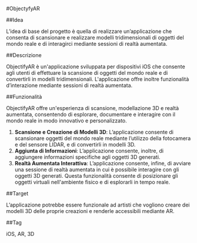 #ObjectyfyAR

##Idea

L’idea di base del progetto è quella di realizzare un’applicazione che consenta di scansionare e realizzare  modelli tridimensionali di oggetti del mondo reale e di interagirci mediante sessioni di realtà aumentata.

##Descrizione

ObjectifyAR è un'applicazione sviluppata per dispositivi iOS che consente agli utenti di effettuare la scansione di oggetti del mondo reale e di convertirli in modelli tridimensionali. L'applicazione offre inoltre funzionalità d’interazione mediante sessioni di realtà aumentata.

##Funzionalità

ObjectifyAR offre un'esperienza di scansione, modellazione 3D e realtà aumentata, consentendo di esplorare, documentare e interagire con il mondo reale in modo innovativo e personalizzato.

1. **Scansione e Creazione di Modelli 3D**: L’applicazione consente di scansionare oggetti del mondo reale mediante l’utilizzo della fotocamera e del sensore LIDAR, e di convertirli in modelli 3D. 
2. **Aggiunta di Informazioni**: L’applicazione consente, inoltre, di aggiungere informazioni specifiche agli oggetti 3D generati.
3. **Realtà Aumentata Interattiva**: L’applicazione consente, infine, di avviare una sessione di realtà aumentata in cui è possibile interagire con gli oggetti 3D generati. Questa funzionalità consente di posizionare gli oggetti virtuali nell'ambiente fisico e di esplorarli in tempo reale.

##Target

L’applicazione potrebbe essere funzionale ad artisti che vogliono creare dei modelli 3D delle proprie creazioni e renderle accessibili mediante AR. 

##Tag

iOS, AR, 3D
